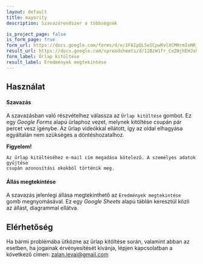 ```yaml
---
layout: default
title: mayority
description: Szavazórendszer a többségnek

is_project_page: false
is_form_page: true
form_url: https://docs.google.com/forms/d/e/1FAIpQLSeICpwRvlXCMHrmIoNRj5xMydudzSMm43s9CE_B51tvD1XcMA/viewform?usp=sf_link
result_url: https://docs.google.com/spreadsheets/d/12BzW1fr_CeZNjhEHJo5hajQwcj5xex-b8ZNhdfYEn08/view#gid=492635362
form_label: Űrlap kitöltése
result_label: Eredmények megtekintése
---
```


## Használat

#### Szavazás

A szavazásban való részvételhez válassza az `Űrlap kitöltése` gombot. Ez egy
_Google Forms_ alapú ürlaphoz vezet, melynek kitöltése csupán pár percet vesz
ígénybe. Az űrlap videókkal ellátott, így az oldal elhagyása egyáltalán nem
szükséges a döntéshozatalhoz.


**Figyelem!**
```
Az űrlap kitöltéséhez e-mail cím megadása kötelező. A személyes adatok gyűjtése
csupán azonosítási okokból történik meg.
```

#### Állás megtekintése

A szavazás jelenlegi állása megtekinthető az `Eredmények megtekintése` gomb
megnyomásával. Ez egy _Google Sheets_ alapú táblán keresztül közli az állást,
diagrammal ellátva.

## Elérhetőség

Ha bármi problémába ütközne az űrlap kitöltése során, valamint abban az esetben,
ha jogainak érvényesítését kívánja, lépjen kapcsolatban a következő címen:
[zalan.levai@gmail.com](mailto:zalan.levai@gmail.com)
